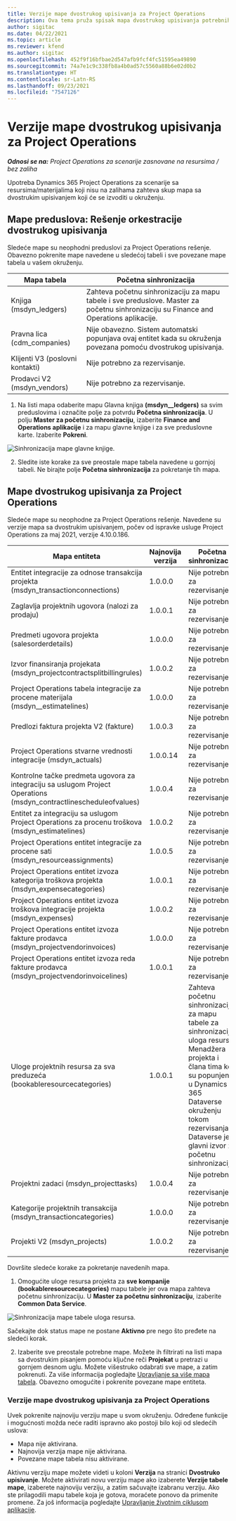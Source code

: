 ```yaml
---
title: Verzije mape dvostrukog upisivanja za Project Operations
description: Ova tema pruža spisak mapa dvostrukog upisivanja potrebnih za Dynamics 365 Project Operations.
author: sigitac
ms.date: 04/22/2021
ms.topic: article
ms.reviewer: kfend
ms.author: sigitac
ms.openlocfilehash: 452f9f16bfbae2d547afb9fcf4fc51595ea49890
ms.sourcegitcommit: 74a7e1c9c338fb8a4b0ad57c5560a88b6e02d0b2
ms.translationtype: HT
ms.contentlocale: sr-Latn-RS
ms.lasthandoff: 09/23/2021
ms.locfileid: "7547126"
---
```

# <a name="project-operations-dual-write-map-versions"></a>Verzije mape dvostrukog upisivanja za Project Operations

_**Odnosi se na:** Project Operations za scenarije zasnovane na resursima / bez zaliha_

Upotreba Dynamics 365 Project Operations za scenarije sa resursima/materijalima koji nisu na zalihama zahteva skup mapa sa dvostrukim upisivanjem koji će se izvoditi u okruženju. 

## <a name="prerequisite-maps-dual-write-orchestration-solution"></a>Mape preduslova: Rešenje orkestracije dvostrukog upisivanja

Sledeće mape su neophodni preduslovi za Project Operations rešenje. Obavezno pokrenite mape navedene u sledećoj tabeli i sve povezane mape tabela u vašem okruženju.

| Mapa tabela | Početna sinhronizacija |
| --- | --- |
| Knjiga (msdyn_ledgers) | Zahteva početnu sinhronizaciju za mapu tabele i sve preduslove. Master za početnu sinhronizaciju su Finance and Operations aplikacije. |
| Pravna lica (cdm_companies) | Nije obavezno. Sistem automatski popunjava ovaj entitet kada su okruženja povezana pomoću dvostrukog upisivanja. |
| Klijenti V3 (poslovni kontakti) | Nije potrebno za rezervisanje. |
| Prodavci V2 (msdyn_vendors) | Nije potrebno za rezervisanje. |

1. Na listi mapa odaberite mapu Glavna knjiga **(msdyn\__ledgers)** sa svim preduslovima i označite polje za potvrdu **Početna sinhronizacija**. U polju **Master za početnu sinhronizaciju**, izaberite **Finance and Operations aplikacije** i za mapu glavne knjige i za sve preduslovne karte. Izaberite **Pokreni**.

![Sinhronizacija mape glavne knjige.](media/DW6.png)

2. Sledite iste korake za sve preostale mape tabela navedene u gornjoj tabeli. Ne birajte polje **Početna sinhronizacija** za pokretanje tih mapa.

## <a name="project-operations-dual-write-maps"></a>Mape dvostrukog upisivanja za Project Operations

Sledeće mape su neophodne za Project Operations rešenje. Navedene su verzije mapa sa dvostrukim upisivanjem, počev od ispravke usluge Project Operations za maj 2021, verzije 4.10.0.186.

| **Mapa entiteta** | **Najnovija verzija** | **Početna sinhronizacija** |
| --- | --- | --- |
| Entitet integracije za odnose transakcija projekta (msdyn\_transactionconnections) | 1.0.0.0 | Nije potrebno za rezervisanje. |
| Zaglavlja projektnih ugovora (nalozi za prodaju) | 1.0.0.1 | Nije potrebno za rezervisanje. |
| Predmeti ugovora projekta (salesorderdetails) | 1.0.0.0 | Nije potrebno za rezervisanje. |
| Izvor finansiranja projekata (msdyn_projectcontractsplitbillingrules) | 1.0.0.2 | Nije potrebno za rezervisanje. |
| Project Operations tabela integracije za procene materijala (msdyn\__estimatelines) | 1.0.0.0 | Nije potrebno za rezervisanje. |
| Predlozi faktura projekta V2 (fakture) | 1.0.0.3 | Nije potrebno za rezervisanje. |
| Project Operations stvarne vrednosti integracije (msdyn_actuals) | 1.0.0.14 | Nije potrebno za rezervisanje. |
| Kontrolne tačke predmeta ugovora za integraciju sa uslugom Project Operations (msdyn_contractlinescheduleofvalues) | 1.0.0.4 | Nije potrebno za rezervisanje. |
| Entitet za integraciju sa uslugom Project Operations za procenu troškova (msdyn_estimatelines) | 1.0.0.2 | Nije potrebno za rezervisanje. |
| Project Operations entitet integracije za procene sati (msdyn_resourceassignments) | 1.0.0.5 | Nije potrebno za rezervisanje. |
| Project Operations entitet izvoza kategorija troškova projekta (msdyn_expensecategories) | 1.0.0.1 | Nije potrebno za rezervisanje. |
| Project Operations entitet izvoza troškova integracije projekta (msdyn_expenses) | 1.0.0.2 | Nije potrebno za rezervisanje. |
| Project Operations entitet izvoza fakture prodavca (msdyn_projectvendorinvoices) | 1.0.0.0 | Nije potrebno za rezervisanje. |
| Project Operations entitet izvoza reda fakture prodavca (msdyn_projectvendorinvoicelines) | 1.0.0.1 | Nije potrebno za rezervisanje. |
| Uloge projektnih resursa za sva preduzeća (bookableresourcecategories) | 1.0.0.1 | Zahteva početnu sinhronizaciju za mapu tabele za sinhronizaciju uloga resursa Menadžera projekta i člana tima koji su popunjeni u Dynamics 365 Dataverse okruženju tokom rezervisanja. Dataverse je glavni izvor za početnu sinhronizaciju. |
| Projektni zadaci (msdyn_projecttasks) | 1.0.0.4 | Nije potrebno za rezervisanje. |
| Kategorije projektnih transakcija (msdyn_transactioncategories) | 1.0.0.0 | Nije potrebno za rezervisanje. |
| Projekti V2 (msdyn_projects) | 1.0.0.2 | Nije potrebno za rezervisanje. |

Dovršite sledeće korake za pokretanje navedenih mapa.

1. Omogućite uloge resursa projekta za **sve kompanije (bookableresourcecategories)** mapu tabele jer ova mapa zahteva početnu sinhronizaciju. U **Master za početnu sinhronizaciju**, izaberite **Common Data Service**. 

 ![Sinhronizacija mape tabele uloga resursa.](media/6ResourceInitialSync.jpg)

 Sačekajte dok status mape ne postane **Aktivno** pre nego što pređete na sledeći korak.

2. Izaberite sve preostale potrebne mape. Možete ih filtrirati na listi mapa sa dvostrukim pisanjem pomoću ključne reči **Projekat** u pretrazi u gornjem desnom uglu. Možete višestruko odabrati sve mape, a zatim pokrenuti. Za više informacija pogledajte [Upravljanje sa više mapa tabela](/dynamics365/fin-ops-core/dev-itpro/data-entities/dual-write/multiple-entity-maps). Obavezno omogućite i pokrenite povezane mape entiteta.

### <a name="project-operations-dual-write-map-versions"></a>Verzije mape dvostrukog upisivanja za Project Operations

Uvek pokrenite najnoviju verziju mape u svom okruženju. Određene funkcije i mogućnosti možda neće raditi ispravno ako postoji bilo koji od sledećih uslova:

- Mapa nije aktivirana.
- Najnovija verzija mape nije aktivirana. 
- Povezane mape tabela nisu aktivirane.

Aktivnu verziju mape možete videti u koloni **Verzija** na stranici **Dvostruko upisivanje**. Možete aktivirati novu verziju mape ako izaberete **Verzije tabele mape**, izaberete najnoviju verziju, a zatim sačuvajte izabranu verziju. Ako ste prilagodili mapu tabele koja je gotova, moraćete ponovo da primenite promene. Za još informacija pogledajte [Upravljanje životnim ciklusom aplikacije](/dynamics365/fin-ops-core/dev-itpro/data-entities/dual-write/app-lifecycle-management).
